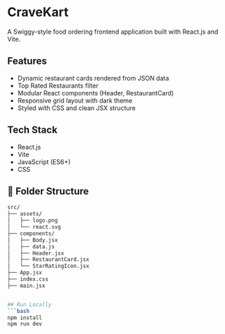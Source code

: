 # CraveKart

A Swiggy-style food ordering frontend application built with React.js and Vite.

##  Features
- Dynamic restaurant cards rendered from JSON data
- Top Rated Restaurants filter
- Modular React components (Header, RestaurantCard)
- Responsive grid layout with dark theme
- Styled with CSS and clean JSX structure

##  Tech Stack
- React.js
- Vite
- JavaScript (ES6+)
- CSS

## 📂 Folder Structure
```bash
src/
├── assets/
│   ├── logo.png
│   └── react.svg
├── components/
│   ├── Body.jsx
│   ├── data.js
│   ├── Header.jsx
│   ├── RestaurantCard.jsx
│   └── StarRatingIcon.jsx
├── App.jsx
├── index.css
├── main.jsx


## Run Locally
```bash
npm install
npm run dev
